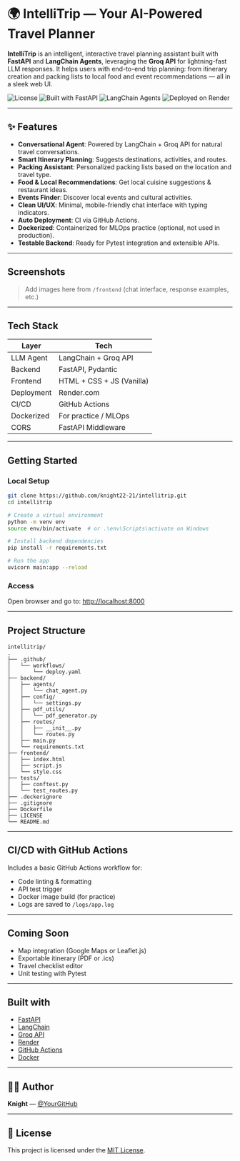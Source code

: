 
# 🌍 IntelliTrip — Your AI-Powered Travel Planner

**IntelliTrip** is an intelligent, interactive travel planning assistant built with **FastAPI** and **LangChain Agents**, leveraging the **Groq API** for lightning-fast LLM responses. It helps users with end-to-end trip planning: from itinerary creation and packing lists to local food and event recommendations — all in a sleek web UI.

![License](https://img.shields.io/badge/license-MIT-blue.svg)
![Built with FastAPI](https://img.shields.io/badge/Built%20with-FastAPI-009688)
![LangChain Agents](https://img.shields.io/badge/LLM-Agent%20based-yellow)
![Deployed on Render](https://img.shields.io/badge/Deployed-Render-6E44FF)

---

## ✨ Features

- **Conversational Agent**: Powered by LangChain + Groq API for natural travel conversations.
- **Smart Itinerary Planning**: Suggests destinations, activities, and routes.
- **Packing Assistant**: Personalized packing lists based on the location and travel type.
- **Food & Local Recommendations**: Get local cuisine suggestions & restaurant ideas.
- **Events Finder**: Discover local events and cultural activities.
- **Clean UI/UX**: Minimal, mobile-friendly chat interface with typing indicators.
- **Auto Deployment**: CI via GitHub Actions.
- **Dockerized**: Containerized for MLOps practice (optional, not used in production).
- **Testable Backend**: Ready for Pytest integration and extensible APIs.

---

## Screenshots

> Add images here from `/frontend` (chat interface, response examples, etc.)

---

## Tech Stack

| Layer         | Tech |
|---------------|------|
| LLM Agent   | LangChain + Groq API |
| Backend     | FastAPI, Pydantic     |
| Frontend    | HTML + CSS + JS (Vanilla) |
| Deployment  | Render.com            |
| CI/CD       | GitHub Actions        |
| Dockerized  | For practice / MLOps  |
| CORS        | FastAPI Middleware    |

---

## Getting Started

### Local Setup

```bash
git clone https://github.com/knight22-21/intellitrip.git
cd intellitrip

# Create a virtual environment
python -m venv env
source env/bin/activate  # or .\env\Scripts\activate on Windows

# Install backend dependencies
pip install -r requirements.txt

# Run the app
uvicorn main:app --reload
````

### Access

Open browser and go to:
[http://localhost:8000](http://localhost:8000)

---

## Project Structure

```
intellitrip/
.
├── .github/
│   └── workflows/
│       └── deploy.yaml
├── backend/
│   ├── agents/
│   │   └── chat_agent.py
│   ├── config/
│   │   └── settings.py
│   ├── pdf_utils/
│   │   └── pdf_generator.py
│   ├── routes/
│   │   ├── __init__.py
│   │   └── routes.py
│   ├── main.py
│   └── requirements.txt
├── frontend/
│   ├── index.html
│   ├── script.js
│   └── style.css
├── tests/
│   ├── conftest.py
│   └── test_routes.py
├── .dockerignore
├── .gitignore
├── Dockerfile
├── LICENSE
└── README.md
```

---

## CI/CD with GitHub Actions

Includes a basic GitHub Actions workflow for:

* Code linting & formatting
* API test trigger
* Docker image build (for practice)
* Logs are saved to `/logs/app.log`

---

## Coming Soon

* Map integration (Google Maps or Leaflet.js)
* Exportable itinerary (PDF or .ics)
* Travel checklist editor
* Unit testing with Pytest

---

## Built with

* [FastAPI](https://fastapi.tiangolo.com/)
* [LangChain](https://www.langchain.com/)
* [Groq API](https://groq.com/)
* [Render](https://render.com/)
* [GitHub Actions](https://github.com/features/actions)
* [Docker](https://www.docker.com/)

---

## 👨‍💻 Author

**Knight** — [@YourGitHub](https://github.com/knight22-21)

---

## 📜 License

This project is licensed under the [MIT License](LICENSE).

```
